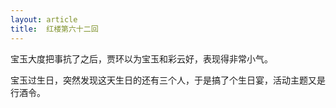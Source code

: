 ```yaml
---
layout: article
title:  红楼第六十二回
---
```


宝玉大度把事抗了之后，贾环以为宝玉和彩云好，表现得非常小气。

宝玉过生日，突然发现这天生日的还有三个人，于是搞了个生日宴，活动主题又是行酒令。